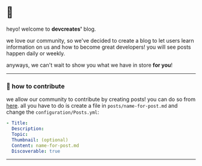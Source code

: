 # 📖
heyo! welcome to **devcreates'** blog.

we love our community, so we've decided to create a blog to let users learn information on us and how to become great developers! you will see posts happen daily or weekly.

anyways, we can't wait to show you what we have in store **for you**!

---

### **🤝 how to contribute**
we allow our community to contribute by creating posts! you can do so from [here](https://github.com/TheDevCreates/devcreates-blog).
all you have to do is create a file in `posts/name-for-post.md` and change the `configuration/Posts.yml`:
```yml
- Title:
  Description:
  Topic:
  Thumbnail: (optional)
  Content: name-for-post.md
  Discoverable: true
```

---